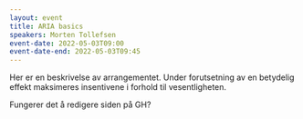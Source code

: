 ```yaml
---
layout: event
title: ARIA basics
speakers: Morten Tollefsen
event-date: 2022-05-03T09:00
event-date-end: 2022-05-03T09:45
---
```

Her er en beskrivelse av arrangementet. Under forutsetning av en betydelig effekt maksimeres insentivene i forhold til vesentligheten.

Fungerer det å redigere siden på GH?
